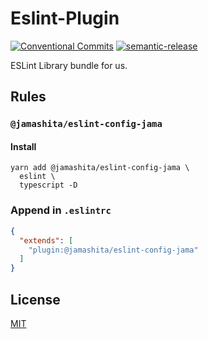 # Eslint-Plugin

[![Conventional Commits](https://img.shields.io/badge/Conventional%20Commits-1.0.0-yellow.svg)](https://conventionalcommits.org)
[![semantic-release](https://img.shields.io/badge/%20%20%F0%9F%93%A6%F0%9F%9A%80-semantic--release-e10079.svg)](https://github.com/semantic-release/semantic-release)

ESLint Library bundle for us.

## Rules

### `@jamashita/eslint-config-jama`

#### Install

```text
yarn add @jamashita/eslint-config-jama \
  eslint \
  typescript -D
```

### Append in `.eslintrc`

```json
{
  "extends": [
    "plugin:@jamashita/eslint-config-jama"
  ]
}
```

## License

[MIT](LICENSE)